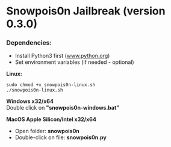 # Snowpois0n Jailbreak (version 0.3.0)
### Dependencies:
- Install Python3 first (www.python.org)
- Set environment variables (if needed - optional)


**Linux:**
```
sudo chmod +x snowpois0n-linux.sh
./snowpois0n-linux.sh
```

**Windows x32/x64**  
Double click on **"snowpois0n-windows.bat"**

**MacOS Apple Silicon/Intel x32/x64**  
- Open folder: **snowpois0n**  
- Double-click on file: **snowpois0n.py**  
